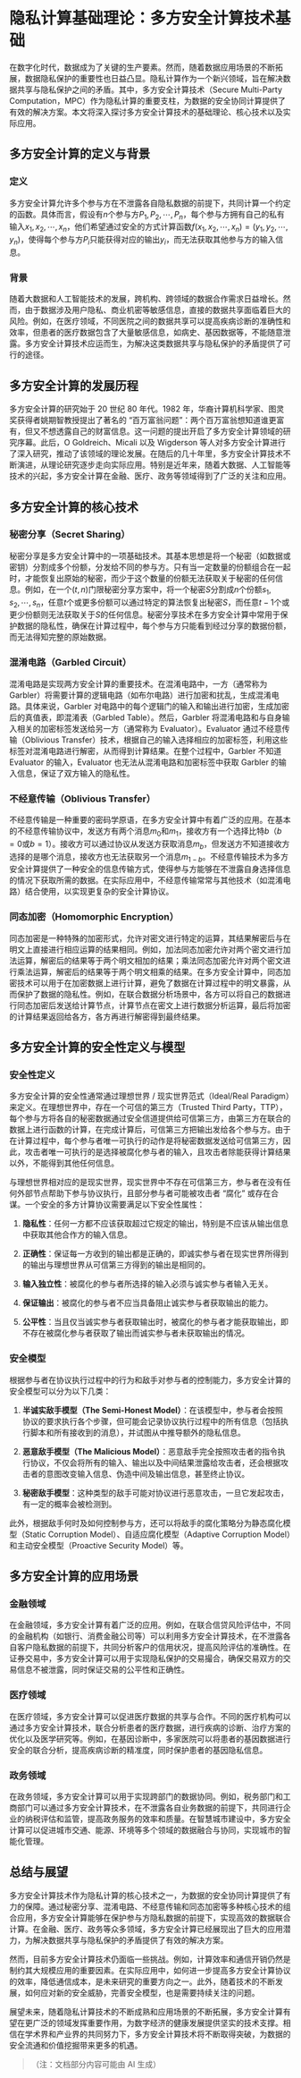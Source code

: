 # 隐私计算基础理论：多方安全计算技术基础

在数字化时代，数据成为了关键的生产要素。然而，随着数据应用场景的不断拓展，数据隐私保护的重要性也日益凸显。隐私计算作为一个新兴领域，旨在解决数据共享与隐私保护之间的矛盾。其中，多方安全计算技术（Secure Multi-Party Computation，MPC）作为隐私计算的重要支柱，为数据的安全协同计算提供了有效的解决方案。本文将深入探讨多方安全计算技术的基础理论、核心技术以及实际应用。

## 多方安全计算的定义与背景

### 定义

多方安全计算允许多个参与方在不泄露各自隐私数据的前提下，共同计算一个约定的函数。具体而言，假设有$n$个参与方$P_1,P_2,\cdots,P_n$，每个参与方拥有自己的私有输入$x_1,x_2,\cdots,x_n$，他们希望通过安全的方式计算函数$f(x_1,x_2,\cdots,x_n)=(y_1,y_2,\cdots,y_n)$，使得每个参与方$P_i$只能获得对应的输出$y_i$，而无法获取其他参与方的输入信息。


### 背景

随着大数据和人工智能技术的发展，跨机构、跨领域的数据合作需求日益增长。然而，由于数据涉及用户隐私、商业机密等敏感信息，直接的数据共享面临着巨大的风险。例如，在医疗领域，不同医院之间的数据共享可以提高疾病诊断的准确性和效率，但患者的医疗数据包含了大量敏感信息，如病史、基因数据等，不能随意泄露。多方安全计算技术应运而生，为解决这类数据共享与隐私保护的矛盾提供了可行的途径。

## 多方安全计算的发展历程

多方安全计算的研究始于 20 世纪 80 年代。1982 年，华裔计算机科学家、图灵奖获得者姚期智教授提出了著名的 “百万富翁问题”：两个百万富翁想知道谁更富有，但又不想透露自己的财富信息。这一问题的提出开启了多方安全计算领域的研究序幕。此后，O Goldreich、Micali 以及 Wigderson 等人对多方安全计算进行了深入研究，推动了该领域的理论发展。在随后的几十年里，多方安全计算技术不断演进，从理论研究逐步走向实际应用。特别是近年来，随着大数据、人工智能等技术的兴起，多方安全计算在金融、医疗、政务等领域得到了广泛的关注和应用。

## 多方安全计算的核心技术

### 秘密分享（Secret Sharing）

秘密分享是多方安全计算中的一项基础技术。其基本思想是将一个秘密（如数据或密钥）分割成多个份额，分发给不同的参与方。只有当一定数量的份额组合在一起时，才能恢复出原始的秘密，而少于这个数量的份额无法获取关于秘密的任何信息。例如，在一个$(t,n)$门限秘密分享方案中，将一个秘密$S$分割成$n$个份额$s_1,s_2,\cdots,s_n$，任意$t$个或更多份额可以通过特定的算法恢复出秘密$S$，而任意$t-1$个或更少份额则无法获取关于$S$的任何信息。秘密分享技术在多方安全计算中常用于保护数据的隐私性，确保在计算过程中，每个参与方只能看到经过分享的数据份额，而无法得知完整的原始数据。


### 混淆电路（Garbled Circuit）

混淆电路是实现两方安全计算的重要技术。在混淆电路中，一方（通常称为 Garbler）将需要计算的逻辑电路（如布尔电路）进行加密和扰乱，生成混淆电路。具体来说，Garbler 对电路中的每个逻辑门的输入和输出进行加密，生成加密后的真值表，即混淆表（Garbled Table）。然后，Garbler 将混淆电路和与自身输入相关的加密标签发送给另一方（通常称为 Evaluator）。Evaluator 通过不经意传输（Oblivious Transfer）技术，根据自己的输入选择相应的加密标签，利用这些标签对混淆电路进行解密，从而得到计算结果。在整个过程中，Garbler 不知道 Evaluator 的输入，Evaluator 也无法从混淆电路和加密标签中获取 Garbler 的输入信息，保证了双方输入的隐私性。


### 不经意传输（Oblivious Transfer）

不经意传输是一种重要的密码学原语，在多方安全计算中有着广泛的应用。在基本的不经意传输协议中，发送方有两个消息$m_0$和$m_1$，接收方有一个选择比特$b$（$b=0$或$b=1$）。接收方可以通过协议从发送方获取消息$m_b$，但发送方不知道接收方选择的是哪个消息，接收方也无法获取另一个消息$m_{1-b}$。不经意传输技术为多方安全计算提供了一种安全的信息传输方式，使得参与方能够在不泄露自身选择信息的情况下获取所需的数据。在实际应用中，不经意传输常常与其他技术（如混淆电路）结合使用，以实现更复杂的安全计算协议。


### 同态加密（Homomorphic Encryption）

同态加密是一种特殊的加密形式，允许对密文进行特定的运算，其结果解密后与在明文上直接进行相应运算的结果相同。例如，加法同态加密允许对两个密文进行加法运算，解密后的结果等于两个明文相加的结果；乘法同态加密允许对两个密文进行乘法运算，解密后的结果等于两个明文相乘的结果。在多方安全计算中，同态加密技术可以用于在加密数据上进行计算，避免了数据在计算过程中的明文暴露，从而保护了数据的隐私性。例如，在联合数据分析场景中，各方可以将自己的数据进行同态加密后发送给计算节点，计算节点在密文上进行数据分析运算，最后将加密的计算结果返回给各方，各方再进行解密得到最终结果。

## 多方安全计算的安全性定义与模型

### 安全性定义

多方安全计算的安全性通常通过理想世界 / 现实世界范式（Ideal/Real Paradigm）来定义。在理想世界中，存在一个可信的第三方（Trusted Third Party，TTP），每个参与方将各自的秘密数据通过安全信道提供给可信第三方，由第三方在联合的数据上进行函数的计算，在完成计算后，可信第三方把输出发给各个参与方。由于在计算过程中，每个参与者唯一可执行的动作是将秘密数据发送给可信第三方，因此，攻击者唯一可执行的是选择被腐化参与者的输入，且攻击者除能获得计算结果以外，不能得到其他任何信息。


与理想世界相对应的是现实世界，现实世界中不存在可信第三方，参与者在没有任何外部节点帮助下参与协议执行，且部分参与者可能被攻击者 “腐化” 或存在合谋。一个安全的多方计算协议需要满足以下安全性属性：


1.  **隐私性**：任何一方都不应该获取超过它规定的输出，特别是不应该从输出信息中获取其他合作方的输入信息。


2.  **正确性**：保证每一方收到的输出都是正确的，即诚实参与者在现实世界所得到的输出与理想世界从可信第三方得到的输出是相同的。


3.  **输入独立性**：被腐化的参与者所选择的输入必须与诚实参与者输入无关。


4.  **保证输出**：被腐化的参与者不应当具备阻止诚实参与者获取输出的能力。


5.  **公平性**：当且仅当诚实参与者获取输出时，被腐化的参与者才能获取输出，即不存在被腐化参与者获取了输出而诚实参与者未获取输出的情况。


### 安全模型

根据参与者在协议执行过程中的行为和敌手对参与者的控制能力，多方安全计算的安全模型可以分为以下几类：


1.  **半诚实敌手模型（The Semi-Honest Model）**：在该模型中，参与者会按照协议的要求执行各个步骤，但可能会记录协议执行过程中的所有信息（包括执行脚本和所有接收到的消息），并试图从中推导额外的隐私信息。


2.  **恶意敌手模型（The Malicious Model）**：恶意敌手完全按照攻击者的指令执行协议，不仅会将所有的输入、输出以及中间结果泄露给攻击者，还会根据攻击者的意图改变输入信息、伪造中间及输出信息，甚至终止协议。


3.  **秘密敌手模型**：这种类型的敌手可能对协议进行恶意攻击，一旦它发起攻击，有一定的概率会被检测到。


此外，根据敌手何时及如何控制参与方，还可以将敌手的腐化策略分为静态腐化模型（Static Corruption Model）、自适应腐化模型（Adaptive Corruption Model）和主动安全模型（Proactive Security Model）等。

## 多方安全计算的应用场景

### 金融领域

在金融领域，多方安全计算有着广泛的应用。例如，在联合信贷风险评估中，不同的金融机构（如银行、消费金融公司等）可以利用多方安全计算技术，在不泄露各自客户隐私数据的前提下，共同分析客户的信用状况，提高风险评估的准确性。在证券交易中，多方安全计算可以用于实现隐私保护的交易撮合，确保交易双方的交易信息不被泄露，同时保证交易的公平性和正确性。


### 医疗领域

在医疗领域，多方安全计算可以促进医疗数据的共享与合作。不同的医疗机构可以通过多方安全计算技术，联合分析患者的医疗数据，进行疾病的诊断、治疗方案的优化以及医学研究等。例如，在基因诊断中，多家医院可以将患者的基因数据进行安全的联合分析，提高疾病诊断的精准度，同时保护患者的基因隐私信息。


### 政务领域

在政务领域，多方安全计算可以用于实现跨部门的数据协同。例如，税务部门和工商部门可以通过多方安全计算技术，在不泄露各自业务数据的前提下，共同进行企业的纳税评估和监管，提高政务服务的效率和质量。在智慧城市建设中，多方安全计算可以促进城市交通、能源、环境等多个领域的数据融合与协同，实现城市的智能化管理。


## 总结与展望

多方安全计算技术作为隐私计算的核心技术之一，为数据的安全协同计算提供了有力的保障。通过秘密分享、混淆电路、不经意传输和同态加密等多种核心技术的组合应用，多方安全计算能够在保护参与方隐私数据的前提下，实现高效的数据联合计算。在金融、医疗、政务等众多领域，多方安全计算已经展现出了巨大的应用潜力，为解决数据共享与隐私保护的矛盾提供了有效的解决方案。


然而，目前多方安全计算技术仍面临一些挑战。例如，计算效率和通信开销仍然是制约其大规模应用的重要因素。在实际应用中，如何进一步提高多方安全计算协议的效率，降低通信成本，是未来研究的重要方向之一。此外，随着技术的不断发展，如何应对新的安全威胁，完善安全模型，也是需要持续关注的问题。


展望未来，随着隐私计算技术的不断成熟和应用场景的不断拓展，多方安全计算有望在更广泛的领域发挥重要作用，为数字经济的健康发展提供坚实的技术支撑。相信在学术界和产业界的共同努力下，多方安全计算技术将不断取得突破，为数据的安全流通和价值挖掘带来更多的机遇。


> （注：文档部分内容可能由 AI 生成）